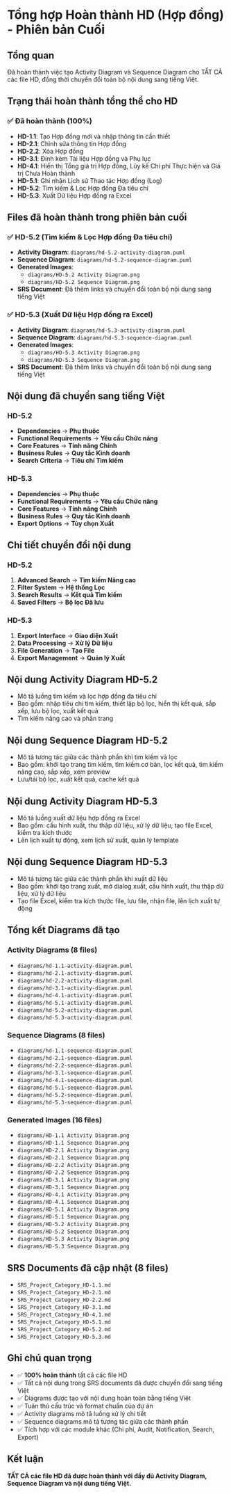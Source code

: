 # Tổng hợp Hoàn thành HD (Hợp đồng) - Phiên bản Cuối

## Tổng quan
Đã hoàn thành việc tạo Activity Diagram và Sequence Diagram cho TẤT CẢ các file HD, đồng thời chuyển đổi toàn bộ nội dung sang tiếng Việt.

## Trạng thái hoàn thành tổng thể cho HD

### ✅ Đã hoàn thành (100%)
- **HD-1.1**: Tạo Hợp đồng mới và nhập thông tin cần thiết
- **HD-2.1**: Chỉnh sửa thông tin Hợp đồng
- **HD-2.2**: Xóa Hợp đồng
- **HD-3.1**: Đính kèm Tài liệu Hợp đồng và Phụ lục
- **HD-4.1**: Hiển thị Tổng giá trị Hợp đồng, Lũy kế Chi phí Thực hiện và Giá trị Chưa Hoàn thành
- **HD-5.1**: Ghi nhận Lịch sử Thao tác Hợp đồng (Log)
- **HD-5.2**: Tìm kiếm & Lọc Hợp đồng Đa tiêu chí
- **HD-5.3**: Xuất Dữ liệu Hợp đồng ra Excel

## Files đã hoàn thành trong phiên bản cuối

### ✅ HD-5.2 (Tìm kiếm & Lọc Hợp đồng Đa tiêu chí)
- **Activity Diagram**: `diagrams/hd-5.2-activity-diagram.puml`
- **Sequence Diagram**: `diagrams/hd-5.2-sequence-diagram.puml`
- **Generated Images**: 
  - `diagrams/HD-5.2 Activity Diagram.png`
  - `diagrams/HD-5.2 Sequence Diagram.png`
- **SRS Document**: Đã thêm links và chuyển đổi toàn bộ nội dung sang tiếng Việt

### ✅ HD-5.3 (Xuất Dữ liệu Hợp đồng ra Excel)
- **Activity Diagram**: `diagrams/hd-5.3-activity-diagram.puml`
- **Sequence Diagram**: `diagrams/hd-5.3-sequence-diagram.puml`
- **Generated Images**: 
  - `diagrams/HD-5.3 Activity Diagram.png`
  - `diagrams/HD-5.3 Sequence Diagram.png`
- **SRS Document**: Đã thêm links và chuyển đổi toàn bộ nội dung sang tiếng Việt

## Nội dung đã chuyển sang tiếng Việt

### HD-5.2
- **Dependencies** → **Phụ thuộc**
- **Functional Requirements** → **Yêu cầu Chức năng**
- **Core Features** → **Tính năng Chính**
- **Business Rules** → **Quy tắc Kinh doanh**
- **Search Criteria** → **Tiêu chí Tìm kiếm**

### HD-5.3
- **Dependencies** → **Phụ thuộc**
- **Functional Requirements** → **Yêu cầu Chức năng**
- **Core Features** → **Tính năng Chính**
- **Business Rules** → **Quy tắc Kinh doanh**
- **Export Options** → **Tùy chọn Xuất**

## Chi tiết chuyển đổi nội dung

### HD-5.2
1. **Advanced Search** → **Tìm kiếm Nâng cao**
2. **Filter System** → **Hệ thống Lọc**
3. **Search Results** → **Kết quả Tìm kiếm**
4. **Saved Filters** → **Bộ lọc Đã lưu**

### HD-5.3
1. **Export Interface** → **Giao diện Xuất**
2. **Data Processing** → **Xử lý Dữ liệu**
3. **File Generation** → **Tạo File**
4. **Export Management** → **Quản lý Xuất**

## Nội dung Activity Diagram HD-5.2
- Mô tả luồng tìm kiếm và lọc hợp đồng đa tiêu chí
- Bao gồm: nhập tiêu chí tìm kiếm, thiết lập bộ lọc, hiển thị kết quả, sắp xếp, lưu bộ lọc, xuất kết quả
- Tìm kiếm nâng cao và phân trang

## Nội dung Sequence Diagram HD-5.2
- Mô tả tương tác giữa các thành phần khi tìm kiếm và lọc
- Bao gồm: khởi tạo trang tìm kiếm, tìm kiếm cơ bản, lọc kết quả, tìm kiếm nâng cao, sắp xếp, xem preview
- Lưu/tải bộ lọc, xuất kết quả, cache kết quả

## Nội dung Activity Diagram HD-5.3
- Mô tả luồng xuất dữ liệu hợp đồng ra Excel
- Bao gồm: cấu hình xuất, thu thập dữ liệu, xử lý dữ liệu, tạo file Excel, kiểm tra kích thước
- Lên lịch xuất tự động, xem lịch sử xuất, quản lý template

## Nội dung Sequence Diagram HD-5.3
- Mô tả tương tác giữa các thành phần khi xuất dữ liệu
- Bao gồm: khởi tạo trang xuất, mở dialog xuất, cấu hình xuất, thu thập dữ liệu, xử lý dữ liệu
- Tạo file Excel, kiểm tra kích thước file, lưu file, nhận file, lên lịch xuất tự động

## Tổng kết Diagrams đã tạo

### Activity Diagrams (8 files)
- `diagrams/hd-1.1-activity-diagram.puml`
- `diagrams/hd-2.1-activity-diagram.puml`
- `diagrams/hd-2.2-activity-diagram.puml`
- `diagrams/hd-3.1-activity-diagram.puml`
- `diagrams/hd-4.1-activity-diagram.puml`
- `diagrams/hd-5.1-activity-diagram.puml`
- `diagrams/hd-5.2-activity-diagram.puml`
- `diagrams/hd-5.3-activity-diagram.puml`

### Sequence Diagrams (8 files)
- `diagrams/hd-1.1-sequence-diagram.puml`
- `diagrams/hd-2.1-sequence-diagram.puml`
- `diagrams/hd-2.2-sequence-diagram.puml`
- `diagrams/hd-3.1-sequence-diagram.puml`
- `diagrams/hd-4.1-sequence-diagram.puml`
- `diagrams/hd-5.1-sequence-diagram.puml`
- `diagrams/hd-5.2-sequence-diagram.puml`
- `diagrams/hd-5.3-sequence-diagram.puml`

### Generated Images (16 files)
- `diagrams/HD-1.1 Activity Diagram.png`
- `diagrams/HD-1.1 Sequence Diagram.png`
- `diagrams/HD-2.1 Activity Diagram.png`
- `diagrams/HD-2.1 Sequence Diagram.png`
- `diagrams/HD-2.2 Activity Diagram.png`
- `diagrams/HD-2.2 Sequence Diagram.png`
- `diagrams/HD-3.1 Activity Diagram.png`
- `diagrams/HD-3.1 Sequence Diagram.png`
- `diagrams/HD-4.1 Activity Diagram.png`
- `diagrams/HD-4.1 Sequence Diagram.png`
- `diagrams/HD-5.1 Activity Diagram.png`
- `diagrams/HD-5.1 Sequence Diagram.png`
- `diagrams/HD-5.2 Activity Diagram.png`
- `diagrams/HD-5.2 Sequence Diagram.png`
- `diagrams/HD-5.3 Activity Diagram.png`
- `diagrams/HD-5.3 Sequence Diagram.png`

## SRS Documents đã cập nhật (8 files)
- `SRS_Project_Category_HD-1.1.md`
- `SRS_Project_Category_HD-2.1.md`
- `SRS_Project_Category_HD-2.2.md`
- `SRS_Project_Category_HD-3.1.md`
- `SRS_Project_Category_HD-4.1.md`
- `SRS_Project_Category_HD-5.1.md`
- `SRS_Project_Category_HD-5.2.md`
- `SRS_Project_Category_HD-5.3.md`

## Ghi chú quan trọng
- ✅ **100% hoàn thành** tất cả các file HD
- ✅ Tất cả nội dung trong SRS documents đã được chuyển đổi sang tiếng Việt
- ✅ Diagrams được tạo với nội dung hoàn toàn bằng tiếng Việt
- ✅ Tuân thủ cấu trúc và format chuẩn của dự án
- ✅ Activity diagrams mô tả luồng xử lý chi tiết
- ✅ Sequence diagrams mô tả tương tác giữa các thành phần
- ✅ Tích hợp với các module khác (Chi phí, Audit, Notification, Search, Export)

## Kết luận
**TẤT CẢ các file HD đã được hoàn thành với đầy đủ Activity Diagram, Sequence Diagram và nội dung tiếng Việt.**
